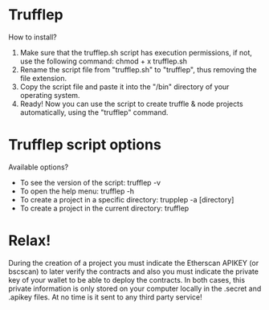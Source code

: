 # Trufflep
How to install?

1. Make sure that the trufflep.sh script has execution permissions, if not, use the following command: chmod + x trufflep.sh
2. Rename the script file from "trufflep.sh" to "trufflep", thus removing the file extension.
3. Copy the script file and paste it into the "/bin" directory of your operating system.
4. Ready! Now you can use the script to create truffle & node projects automatically, using the "trufflep" command.

# Trufflep script options
Available options?

- To see the version of the script: trufflep -v
- To open the help menu: trufflep -h
- To create a project in a specific directory: trupplep -a [directory]
- To create a project in the current directory: trufflep

# Relax!

During the creation of a project you must indicate the Etherscan APIKEY (or bscscan) to later verify the contracts and also you must indicate the private key of your wallet to be able to deploy the contracts. In both cases, this private information is only stored on your computer locally in the .secret and .apikey files. At no time is it sent to any third party service!
